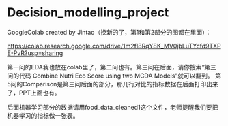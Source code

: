 # Decision_modelling_project


GoogleColab created by Jintao（换新的了，第1和第2部分的图都在里面）：

https://colab.research.google.com/drive/1m2fI8RqY8K_MV0jbLuTYcfd9TXPE-PvR?usp=sharing

第一问的EDA我也放在colab里了，第二问也有。第三问在后面，请你搜索“第三问的代码 Combine Nutri Eco Score using two MCDA Models”就可以翻到。
第5问的Comparison是第三问后面的部分，那几行对比的指标数据在后面打印出来了，PPT上面也有。


后面机器学习部分的数据请用food_data_cleaned1这个文件，老师提醒我们要把机器学习的指标做一张表。

